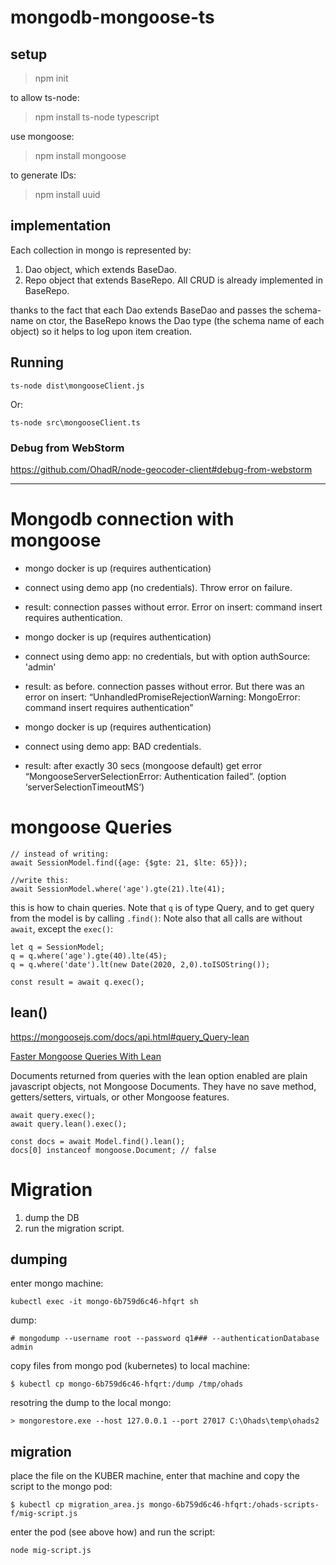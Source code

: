 # mongodb-mongoose-ts

## setup

> npm init

to allow ts-node:

> npm install ts-node typescript

use mongoose:

> npm install mongoose

to generate IDs:

>npm install uuid


## implementation

Each collection in mongo is represented by:

1. Dao object, which extends BaseDao.
2. Repo object that extends BaseRepo. All CRUD is already implemented in BaseRepo.

thanks to the fact that each Dao extends BaseDao and passes the schema-name on ctor, the BaseRepo knows the 
Dao type (the schema name of each object) so it helps to log upon item creation.

## Running

    ts-node dist\mongooseClient.js
Or:
    
    ts-node src\mongooseClient.ts

### Debug from WebStorm

https://github.com/OhadR/node-geocoder-client#debug-from-webstorm

--------------

# Mongodb connection with mongoose

-	mongo docker is up (requires authentication)
-	connect using demo app (no credentials). Throw error on failure.
-	result: connection passes without error. Error on insert: command insert requires authentication.

-	mongo docker is up (requires authentication)
-	connect using demo app: no credentials, but with option authSource: 'admin'
-	result: as before. connection passes without error. But there was an error on insert: “UnhandledPromiseRejectionWarning: MongoError: command insert requires authentication”

-	mongo docker is up (requires authentication)
-	connect using demo app: BAD credentials.
-	result: after exactly 30 secs (mongoose default) get error “MongooseServerSelectionError: Authentication failed”. (option ‘serverSelectionTimeoutMS‘)


# mongoose Queries

    // instead of writing:
    await SessionModel.find({age: {$gte: 21, $lte: 65}});

    //write this:
    await SessionModel.where('age').gte(21).lte(41);
    
this is how to chain queries. Note that `q` is of type Query, and to get query from the model is by calling `.find()`:
Note also that all calls are without `await`, except the `exec()`:
    
    let q = SessionModel;
    q = q.where('age').gte(40).lte(45);
    q = q.where('date').lt(new Date(2020, 2,0).toISOString());

    const result = await q.exec();
    
    
## lean()

https://mongoosejs.com/docs/api.html#query_Query-lean

[Faster Mongoose Queries With Lean](https://mongoosejs.com/docs/tutorials/lean.html)

Documents returned from queries with the lean option enabled are plain javascript objects, not Mongoose Documents. They have no save method, getters/setters, virtuals, or other Mongoose features.
   
    await query.exec(); 
    await query.lean().exec();
    
    const docs = await Model.find().lean();
    docs[0] instanceof mongoose.Document; // false
    
    

# Migration    
    
1. dump the DB
2. run the migration script.

## dumping

enter mongo machine:
    
    kubectl exec -it mongo-6b759d6c46-hfqrt sh
    
dump:
    
    # mongodump --username root --password q1### --authenticationDatabase admin    

copy files from mongo pod (kubernetes) to local machine:

    $ kubectl cp mongo-6b759d6c46-hfqrt:/dump /tmp/ohads
    
resotring the dump to the local mongo:

    > mongorestore.exe --host 127.0.0.1 --port 27017 C:\Ohads\temp\ohads2    
    
## migration 
    
place the file on the KUBER machine, enter that machine and copy the script to the mongo pod:    

    $ kubectl cp migration_area.js mongo-6b759d6c46-hfqrt:/ohads-scripts-f/mig-script.js

enter the pod (see above how) and run the script:
    
    node mig-script.js

